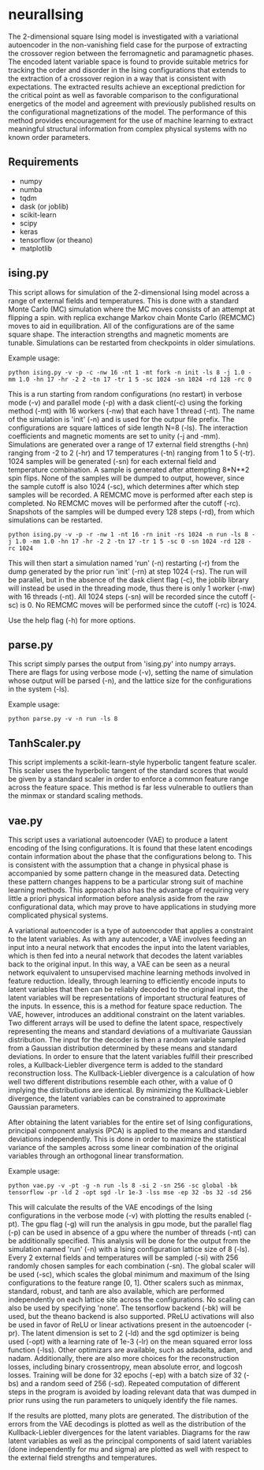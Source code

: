 neuralIsing
===========

The 2-dimensional square Ising model is investigated with a variational autoencoder in the non-vanishing field case for the purpose of extracting the crossover region between the ferromagnetic and paramagnetic phases. The encoded latent variable space is found to provide suitable metrics for tracking the order and disorder in the Ising configurations that extends to the extraction of a crossover region in a way that is consistent with expectations. The extracted results achieve an exceptional prediction for the critical point as well as favorable comparison to the configurational energetics of the model and agreement with previously published results on the configurational magnetizations of the model. The performance of this method provides encouragement for the use of machine learning to extract meaningful structural information from complex physical systems with no known order parameters.

Requirements
------------

- numpy
- numba
- tqdm
- dask (or joblib)
- scikit-learn
- scipy
- keras
- tensorflow (or theano)
- matplotlib

ising.py
--------

This script allows for simulation of the 2-dimensional Ising model across a range of external fields and temperatures. This is done with a standard Monte Carlo (MC) simulation where the MC moves consists of an attempt at flipping a spin. with replica exchange Markov chain Monte Carlo (REMCMC) moves to aid in equilibration. All of the configurations are of the same square shape. The interaction strengths and magnetic moments are tunable. Simulations can be restarted from checkpoints in older simulations.

Example usage:

`python ising.py -v -p -c -nw 16 -nt 1 -mt fork -n init -ls 8 -j 1.0 -mm 1.0 -hn 17 -hr -2 2 -tn 17 -tr 1 5 -sc 1024 -sn 1024 -rd 128 -rc 0`

This is a run starting from random configurations (no restart) in verbose mode (-v) and parallel mode (-p) with a dask client(-c) using the forking method (-mt) with 16 workers (-nw) that each have 1 thread (-nt). The name of the simulation is 'init' (-n) and is used for the outpur file prefix. The configurations are square lattices of side length N=8 (-ls). The interaction coefficients and magnetic moments are set to unity (-j and -mm). Simulations are generated over a range of 17 external field strengths (-hn) ranging from -2 to 2 (-hr) and 17 temperatures (-tn) ranging from 1 to 5 (-tr). 1024 samples will be generated (-sn) for each external field and temperature combination. A sample is generated after attempting 8*N**2 spin flips. None of the samples will be dumped to output, however, since the sample cutoff is also 1024 (-sc), which determines after which step samples will be recorded. A REMCMC move is performed after each step is completed. No REMCMC moves will be performed after the cutoff (-rc). Snapshots of the samples will be dumped every 128 steps (-rd), from which simulations can be restarted.

`python ising.py -v -p -r -nw 1 -nt 16 -rn init -rs 1024 -n run -ls 8 -j 1.0 -mm 1.0 -hn 17 -hr -2 2 -tn 17 -tr 1 5 -sc 0 -sn 1024 -rd 128 -rc 1024`

This will then start a simulation named 'run' (-n) restarting (-r) from the dump generated by the prior run 'init' (-rn) at step 1024 (-rs). The run will be parallel, but in the absence of the dask client flag (-c), the joblib library will instead be used in the threading mode, thus there is only 1 worker (-nw) with 16 threads (-nt). All 1024 steps (-sn) will be recorded since the cutoff (-sc) is 0. No REMCMC moves will be performed since the cutoff (-rc) is 1024.

Use the help flag (-h) for more options.

parse.py
--------

This script simply parses the output from 'ising.py' into numpy arrays. There are flags for using verbose mode (-v), setting the name of simulation whose output will be parsed (-n), and the lattice size for the configurations in the system (-ls).

Example usage:

`python parse.py -v -n run -ls 8`

TanhScaler.py
-------------

This script implements a scikit-learn-style hyperbolic tangent feature scaler. This scaler uses the hyperbolic tangent of the standard scores that would be given by a standard scaler in order to enforce a common feature range across the feature space. This method is far less vulnerable to outliers than the minmax or standard scaling methods.

vae.py
------

This script uses a variational autoencoder (VAE) to produce a latent encoding of the Ising configurations. It is found that these latent encodings contain information about the phase that the configurations belong to. This is consistent with the assumption that a change in physical phase is accompanied by some pattern change in the measured data. Detecting these pattern changes happens to be a particular strong suit of machine learning methods. This approach also has the advantage of requiring very little a priori physical information before analysis aside from the raw configurational data, which may prove to have applications in studying more complicated physical systems.

A variational autoencoder is a type of autoencoder that applies a constraint to the latent variables. As with any autencoder, a VAE involves feeding an input into a neural network that encodes the input into the latent variables, which is then fed into a neural network that decodes the latent variables back to the original input. In this way, a VAE can be seen as a neural network equivalent to unsupervised machine learning methods involved in feature reduction. Ideally, through learning to efficiently encode inputs to latent variables that then can be reliably decoded to the original input, the latent variables will be representations of important structural features of the inputs. In essence, this is a method for feature space reduction. The VAE, however, introduces an additional constraint on the latent variables. Two different arrays will be used to define the latent space, respectively representing the means and standard deviations of a multivariate Gaussian distribution. The input for the decoder is then a random variable sampled from a Gaussian distribution determined by these means and standard deviations. In order to ensure that the latent variables fulfill their prescribed roles, a Kullback-Liebler divergence term is added to the standard reconstruction loss. The Kullback-Liebler divergence is a calculation of how well two different distributions resemble each other, with a value of 0 implying the distributions are identical. By minimizing the Kullback-Liebler divergence, the latent variables can be constrained to approximate Gaussian parameters.

After obtaining the latent variables for the entire set of Ising configurations, principal component analysis (PCA) is applied to the means and standard deviations independently. This is done in order to maximize the statistical variance of the samples across some linear combination of the original variables through an orthogonal linear transformation.

Example usage:

`python vae.py -v -pt -g -n run -ls 8 -si 2 -sn 256 -sc global -bk tensorflow -pr -ld 2 -opt sgd -lr 1e-3 -lss mse -ep 32 -bs 32 -sd 256`

This will calculate the results of the VAE encodings of the Ising configurations in the verbose mode (-v) with plotting the results enabled (-pt). The gpu flag (-g) will run the analysis in gpu mode, but the parallel flag (-p) can be used in absence of a gpu where the number of threads (-nt) can be additionally specified. This analysis will be done for the output from the simulation named 'run' (-n) with a Ising configuration lattice size of 8 (-ls). Every 2 external fields and temperatures will be sampled (-si) with 256 randomly chosen samples for each combination (-sn). The global scaler will be used (-sc), which scales the global minimum and maximum of the Ising configurations to the feature range [0, 1]. Other scalers such as minmax, standard, robust, and tanh are also available, which are performed independently on each lattice site across the configurations. No scaling can also be used by specifying 'none'. The tensorflow backend (-bk) will be used, but the theano backend is also supported. PReLU activations will also be used in favor of ReLU or linear activations present in the autoencoder (-pr). The latent dimension is set to 2 (-ld) and the sgd optimizer is being used (-opt) with a learning rate of 1e-3 (-lr) on the mean squared error loss function (-lss). Other optimizars are available, such as adadelta, adam, and nadam. Additionally, there are also more choices for the reconstruction losses, including binary crossentropy, mean absolute error, and logcosh losses. Training will be done for 32 epochs (-ep) with a batch size of 32 (-bs) and a random seed of 256 (-sd). Repeated computation of different steps in the program is avoided by loading relevant data that was dumped in prior runs using the run parameters to uniquely identify the file names.

If the results are plotted, many plots are generated. The distribution of the errors from the VAE decodings is plotted as well as the distribution of the Kullback-Liebler divergences for the latent variables. Diagrams for the raw latent variables as well as the principal components of said latent variables (done independently for mu and sigma) are plotted as well with respect to the external field strengths and temperatures.